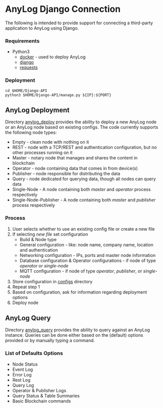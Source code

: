 # AnyLog Django Connection

The following is intended to provide support for connecting a third-party application to AnyLog using Django.

### Requirements
* Python3
  * [docker](https://pypi.org/project/docker/) - used to deploy AnyLog
  * [django](https://pypi.org/project/Django/)
  * [requests](https://pypi.org/project/requests/)

### Deployment
```
cd $HOME/Django-API
python3 $HOME/Django-API/manage.py ${IP}:${PORT}
```

## AnyLog Deployment
Directory [anylog_deploy](anylog_deploy) provides the ability to deploy a new AnyLog node or an AnyLog node based on 
existing configs. The code currently supports the following node types: 

* Empty -  clean node with nothing on it
* REST - node with a TCP/REST and authentication configuration, but no other processes running on it
* Master - notary node that manages and shares the content in blockchain 
* Operator - node containing data that comes in from device(s) 
* Publisher - node responsible for distributing the data 
* Query - node dedicated for querying data, though all nodes can query data
* Single-Node -  A node containing both _master_ and _operator_ process respectively
* Single-Node-Publisher -  A node containing both _master_ and _publisher_ process respectively

### Process
1. User selects whether to use an existing config file or create a new file
2. If selecting _new file_ set configuration
   * Build & Node type 
   * General configuration - like: node name, company name, location and authentication
   * Networking configuration - IPs, ports and master node information 
   * Database configuration & Operator configurations - if node of type  _operator_ or _single-node_ 
   * MQTT configuration - if node of type _operator_, _publisher_, or _single-node_
3. Store configuration in [configs](anylog_deploy/configs) directory 
4. Repeat step 1 
5. Based on configuration, ask for information regarding deployment options
6. Deploy node


## AnyLog Query
Directory [anylog_query](anylog_query) provides the ability to query against an AnyLog instance.
Queries can be done either based on the (default) options provided or by manually typing a command. 

### List of Defaults Options
* Node Status
* Event Log
* Error Log
* Rest Log 
* Query Log
* Operator & Publisher Logs
* Query Status & Table Summaries
* Basic Blockchain commands 
